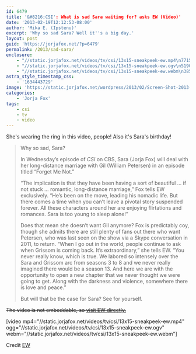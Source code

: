 ```yaml
---
id: 6479
title: '&#8216;CSI': What is sad Sara waiting for? asks EW (Video)'
date: '2013-02-19T12:12:53-08:00'
author: 'Mika E. (Ipstenu)'
excerpt: 'Why so sad Sara? Well it''s a big day.'
layout: post
guid: 'https://jorjafox.net/?p=6479'
permalink: /2013/sad-sara/
enclosure:
    - "//static.jorjafox.net/videos/tv/csi/13x15-sneakpeek-ew.mp4\n7715453\nvideo/mp4\n"
    - "//static.jorjafox.net/videos/tv/csi/13x15-sneakpeek-ew.ogv\n5190164\nvideo/ogg\n"
    - "//static.jorjafox.net/videos/tv/csi/13x15-sneakpeek-ew.webm\n3855361\nvideo/webm\n"
astra_style_timestamp_css:
    - '1634443729'
image: 'https://static.jorjafox.net/wordpress/2013/02/Screen-Shot-2013-02-19-at-12.12.34-PM.png'
categories:
    - 'Jorja Fox'
tags:
    - csi
    - tv
    - video
---
```


She's wearing the ring in this video, people! Also it's Sara's birthday!
<blockquote>Why so sad, Sara?

In Wednesday’s episode of <em>CSI </em>on CBS, Sara (Jorja Fox) will deal with her long-distance marriage with Gil (William Petersen) in an episode titled “Forget Me Not.”

“The implication is that they have been having a sort of beautiful … if not stuck … romantic, long-distance marriage,” Fox tells EW exclusively. “He’s been on the move, leading his nomadic life. But there comes a time when you can’t leave a pivotal story suspended forever. All these characters around her are enjoying flirtations and romances. Sara is too young to sleep alone!”

Does that mean she doesn’t want Gil anymore? Fox is predictably coy, though she admits there are still plenty of fans out there who want Petersen, who was last seen on the show via a Skype conversation in 2011, to return. “When I go out in the world, people continue to ask when Grissom is coming back. It’s extraordinary,” she tells EW. “You never really know, which is true. We labored so intensely over the Sara and Grissom arc from seasons 3 to 8 and we never really imagined there would be a season 13. And here we are with the opportunity to open a new chapter that we never thought we were going to get. Along with the darkness and violence, somewhere there is love and peace.”

But will that be the case for Sara? See for yourself.</blockquote>
<del>The video is not embeddable, so <a href="http://insidetv.ew.com/2013/02/19/csi-jorja-fox-william-petersen/">visit EW directly.</a></del>

[video mp4="//static.jorjafox.net/videos/tv/csi/13x15-sneakpeek-ew.mp4" ogg="//static.jorjafox.net/videos/tv/csi/13x15-sneakpeek-ew.ogv" webm="//static.jorjafox.net/videos/tv/csi/13x15-sneakpeek-ew.webm"]

Credit <a href="http://insidetv.ew.com/2013/02/19/csi-jorja-fox-william-petersen/">EW</a>
